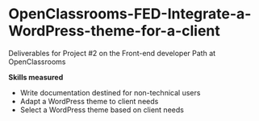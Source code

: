 # OpenClassrooms-FED-Integrate-a-WordPress-theme-for-a-client
Deliverables for Project #2 on the Front-end developer Path at OpenClassrooms

**Skills measured**
* Write documentation destined for non-technical users
* Adapt a WordPress theme to client needs
* Select a WordPress theme based on client needs
